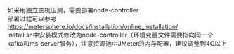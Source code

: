 如采用独立主机压测，需要部署node-controller <br>
部署过程可以参考 https://metersphere.io/docs/installation/online_installation/ <br>
install.sh中安装模式修改为node-controller（环境变量文件需要指向同一个kafka和ms-server服务），注意资源池中JMeter的内存配置，建议调整到4G以上
